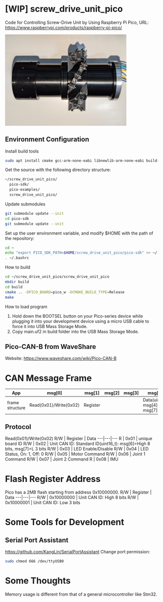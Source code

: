 # [WIP] screw_drive_unit_pico
Code for Controlling Screw-Drive Unit by Using Raspberry Pi Pico, URL: https://www.raspberrypi.com/products/raspberry-pi-pico/

<img src="https://github.com/Xiaoyu0601-Wang/my_robots/blob/main/amphibious_snake_like_robot/picture/amphibious_snake_like_robot_screw_drive_unit.jpg" alt="Screw Drive Mechanism" width="400">

## Environment Configuration
Install build tools
```sh
sudo apt install cmake gcc-arm-none-eabi libnewlib-arm-none-eabi build-essential
```

Get the source with the following directory structure:
```sh
~/screw_drive_unit_pico/
  pico-sdk/
  pico-examples/
  screw_drive_unit_pico/
```

Update submodules
```sh
git submodule update --init
cd pico-sdk
git submodule update --init
```

Set up the user environment variable, and modify $HOME with the path of the repository:
```sh
cd ~
echo "export PICO_SDK_PATH=$HOME/screw_drive_unit_pico/pico-sdk" >> ~/.bashrc
. ~/.bashrc
```

How to build
```sh
cd ~/screw_drive_unit_pico/screw_drive_unit_pico
mkdir build
cd build
cmake .. -DPICO_BOARD=pico_w -DCMAKE_BUILD_TYPE=Release
make
```
How to load program
1. Hold down the BOOTSEL button on your Pico-series device while plugging it into your development device using a micro USB cable to force it into USB Mass Storage Mode.
2. Copy main.uf2 in build folder into the USB Mass Storage Mode.

## Pico-CAN-B from WaveShare
Website: https://www.waveshare.com/wiki/Pico-CAN-B

# CAN Message Frame
App| msg[0] | msg[1] | msg[2] | msg[3] | msg[4~7]
---|---|---|---|---|---
frame structure | Read(0x01)/Write(0x02) | Register | | | Data(uint32_t): msg[4]=H, msg[7]=L

## Protocol
Read(0x01)/Write(0x02)
R/W | Register | Data
---|---|---
R   | 0x01 | unique board ID
R/W | 0x02 | Unit CAN ID: Standard ID(uint16_t): msg[6]=High 8 bits, msg[7]=L 3 bits
R/W | 0x03 | LED Enable/Disable
R/W | 0x04 | LED Status, On: 1, Off: 0
R/W | 0x05 | Motor Command
R/W | 0x06 | Joint 1 Command
R/W | 0x07 | Joint 2 Command
R   | 0x08 | IMU

# Flash Register Address
Pico has a 2MB flash starting from address 0x10000000.
R/W | Register | Data
---|---|---
R/W | 0x10000000 | Unit CAN ID: High 8 bits
R/W | 0x10000001 | Unit CAN ID: Low 3 bits

# Some Tools for Development
## Serial Port Assistant
https://github.com/KangLin/SerialPortAssistant
Change port permission: 
```sh
sudo chmod 666 /dev/ttyUSB0
```

# Some Thoughts
Memory usage is different from that of a general microcontroller like Stm32.
